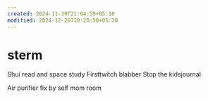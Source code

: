 ```yaml
---
created: 2024-11-30T21:04:59+05:30
modified: 2024-12-26T10:20:50+05:30
---
```


# sterm

Shui read and space study
Firsttwitch blabber
Stop the kidsjournal

Air purifier fix by self mom room
